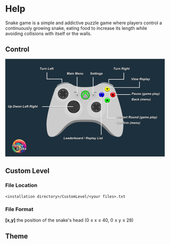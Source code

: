 # Help
Snake game is a simple and addictive puzzle game where players control a continuously growing snake, eating food to increase its length while avoiding collisions with itself or the walls.

## Control
![help_control.png](help_control.png)

## Custom Level
### File Location
`<installation directory>/CustomLevel/<your files>.txt`
### File Format
**[x,y]** the position of the snake's head (0 ≤ x ≤ 40, 0 ≤ y ≤ 28)
## Theme
